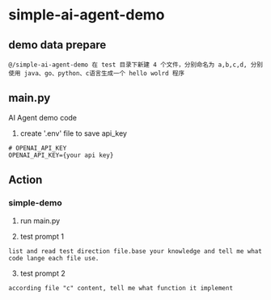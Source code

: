 # simple-ai-agent-demo

## demo data prepare

```
@/simple-ai-agent-demo 在 test 目录下新建 4 个文件，分别命名为 a,b,c,d, 分别使用 java、go、python、c语言生成一个 hello wolrd 程序
```

## main.py

AI Agent demo code

1. create '.env' file to save api_key

```
# OPENAI_API_KEY
OPENAI_API_KEY={your api key}
```


## Action

### simple-demo

1. run main.py

2. test prompt 1

```
list and read test direction file.base your knowledge and tell me what code lange each file use.
```

3. test prompt 2

```
according file "c" content, tell me what function it implement
```